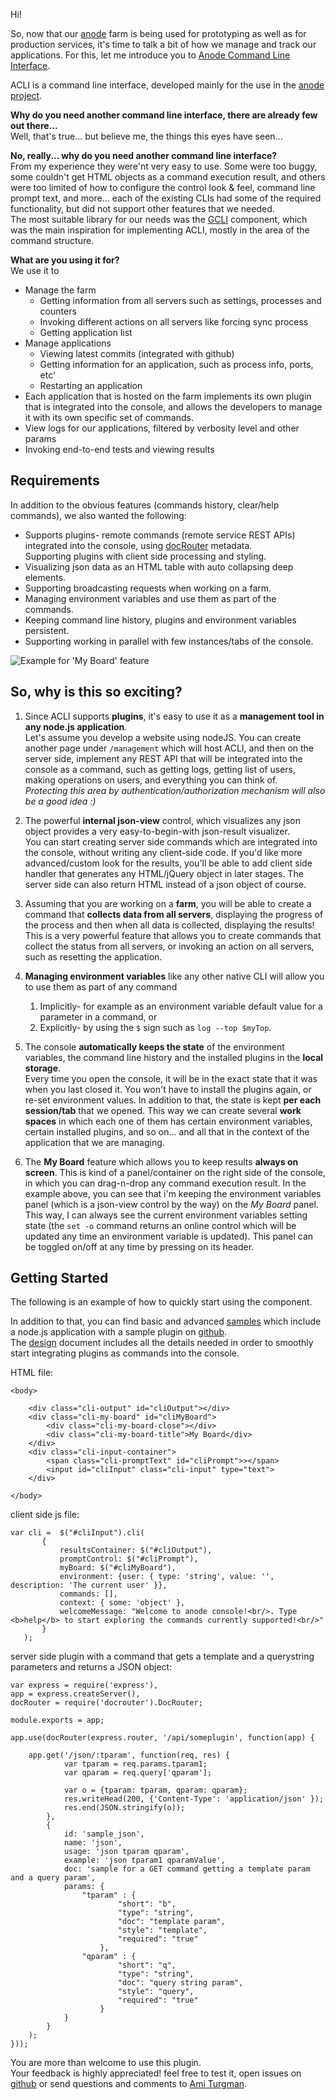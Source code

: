Hi!

So, now that our [anode](http://anodejs.org) farm is being used for prototyping as well as for production services, it's time to talk a bit of how we manage and track our applications.
For this, let me introduce you to [Anode Command Line Interface](https://github.com/amiturgman/ACLI).

ACLI is a command line interface, developed mainly for the use in the [anode project](http://anodejs.org).  

**Why do you need another command line interface, there are already few out there...**  
Well, that's true... but believe me, the things this eyes have seen...

**No, really... why do you need another command line interface?**  
From my experience they were'nt very easy to use. Some were too buggy, some couldn't get HTML objects as a command execution result, and others were too limited of how to configure the control look & feel, command line prompt text, and more... each of the existing CLIs had some of the required functionality, but did not support other features that we needed.  
The most suitable library for our needs was the [GCLI](https://github.com/mozilla/gcli) component, which was the main inspiration for implementing ACLI, mostly in the area of the command structure.

**What are you using it for?**  
We use it to

* Manage the farm 
	* Getting information from all servers such as settings, processes and counters 
	* Invoking different actions on all servers like forcing sync process
	* Getting application list
* Manage applications
	* Viewing latest commits (integrated with github)
	* Getting information for an application, such as process info, ports, etc'
	* Restarting an application
* Each application that is hosted on the farm implements its own plugin that is integrated into the console, and allows the developers to manage it with its own specific set of commands.
* View logs for our applications, filtered by verbosity level and other params
* Invoking end-to-end tests and viewing results

Requirements
------------
In addition to the obvious features (commands history, clear/help commands), we also wanted the following:

* Supports plugins- remote commands (remote service REST APIs) integrated into the console, using [docRouter](https://github.com/anodejs/node-docrouter) metadata.  
	Supporting plugins with client side processing and styling.  
* Visualizing json data as an HTML table with auto collapsing deep elements.
* Supporting broadcasting requests when working on a farm.
* Managing environment variables and use them as part of the commands.
* Keeping command line history, plugins and environment variables persistent.
* Supporting working in parallel with few instances/tabs of the console.


![Example for 'My Board' feature](https://github.com/amiturgman/ACLI/raw/master/cli_myboard_small.jpg "ACLI with My Board")

So, why is this so exciting?
----------------------------
1. Since ACLI supports **plugins**, it's easy to use it as a **management tool in any node.js application**.  
Let's assume you develop a website using nodeJS. You can create another page under `/management` which will host ACLI, and then on the server side, implement any REST API that will be integrated into the console as a command, such as getting logs, getting list of users, making operations on users, and everything you can think of.  
_Protecting this area by authentication/authorization mechanism will also be a good idea :)_       

2. The powerful **internal json-view** control, which visualizes any json object provides a very easy-to-begin-with json-result visualizer.  
You can start creating server side commands which are integrated into the console, without writing any client-side code. If you'd like more advanced/custom look for the results, you'll be able to add client side handler that generates any HTML/jQuery object in later stages. The server side can also return HTML instead of a json object of course.  

3. Assuming that you are working on a **farm**, you will be able to create a command that **collects data from all servers**, displaying the progress of the process and then when all data is collected, displaying the results! This is a very powerful feature that allows you to create commands that collect the status from all servers, or invoking an action on all servers, such as resetting the application.  

4. **Managing environment variables** like any other native CLI will allow you to use them as part of any command 
	1. Implicitly- for example as an environment variable default value for a parameter in a command, or 
	2. Explicitly- by using the `$` sign such as `log --top $myTop`.

5. The console **automatically keeps the state** of the environment variables, the command line history and the installed plugins in the **local storage**.  
Every time you open the console, it will be in the exact state that it was when you last closed it. You won't have to install the plugins again, or re-set environment values. In addition to that, the state is kept **per each session/tab** that we opened. This way we can create several **work spaces** in which each one of them has certain environment variables, certain installed plugins, and so on... and all that in the context of the application that we are managing.

6. The **My Board** feature which allows you to keep results **always on screen**. This is kind of a panel/container on the right side of the console, in which you can drag-n-drop any command execution result. In the example above, you can see that i'm keeping the environment variables panel (which is a json-view control by the way) on the _My Board_ panel.
This way, I can always see the current environment variables setting state (the `set -o` command returns an online control which will be updated any time an environment variable is updated).
This panel can be toggled on/off at any time by pressing on its header.  

Getting Started
---------------
The following is an example of how to quickly start using the component.  

In addition to that, you can find basic and advanced [samples](https://github.com/amiturgman/ACLI/tree/master/samples) which include a node.js application with a sample plugin on [github](https://github.com/amiturgman/ACLI).  
The [design](https://github.com/amiturgman/ACLI/blob/master/design.md) document includes all the details needed in order to smoothly start integrating plugins as commands into the console.

HTML file:
	
	<body>

		<div class="cli-output" id="cliOutput"></div>
		<div class="cli-my-board" id="cliMyBoard">
			<div class="cli-my-board-close"></div>
			<div class="cli-my-board-title">My Board</div>
		</div>
		<div class="cli-input-container">
			<span class="cli-promptText" id="cliPrompt">></span>
			<input id="cliInput" class="cli-input" type="text">
		</div>

	</body>

client side js file:

    var cli =  $("#cliInput").cli(
           {
               resultsContainer: $("#cliOutput"),
               promptControl: $("#cliPrompt"),
               myBoard: $("#cliMyBoard"),
               environment: {user: { type: 'string', value: '', description: 'The current user' }},
               commands: [],
			   context: { some: 'object' },
               welcomeMessage: "Welcome to anode console!<br/>. Type <b>help</b> to start exploring the commands currently supported!<br/>"
           }
       );
	   
server side plugin with a command that gets a template and a querystring parameters and returns a JSON object:

	var express = require('express'),
    app = express.createServer(),
    docRouter = require('docrouter').DocRouter;

	module.exports = app;

	app.use(docRouter(express.router, '/api/someplugin', function(app) {

		app.get('/json/:tparam', function(req, res) {
				var tparam = req.params.tparam1;
				var qparam = req.query['qparam'];

				var o = {tparam: tparam, qparam: qparam};
				res.writeHead(200, {'Content-Type': 'application/json' });
				res.end(JSON.stringify(o));
			},
			{
				id: 'sample_json',
				name: 'json',
				usage: 'json tparam qparam',
				example: 'json tparam1 qparamValue',
				doc: 'sample for a GET command getting a template param and a query param',
				params: {
					"tparam" : {
							"short": "b",
							"type": "string",
							"doc": "template param",
							"style": "template",
							"required": "true"
						},
					"qparam" : {
							"short": "q",
							"type": "string",
							"doc": "query string param",
							"style": "query",
							"required": "true"
						}
				}
			}
		);
	}));

	
You are more than welcome to use this plugin.  
Your feedback is highly appreciated! feel free to test it, open issues on [github](https://github.com/amiturgman/ACLI) or send questions and comments to [Ami Turgman](mailto:ami.turgman@microsoft.com).


	   
	   